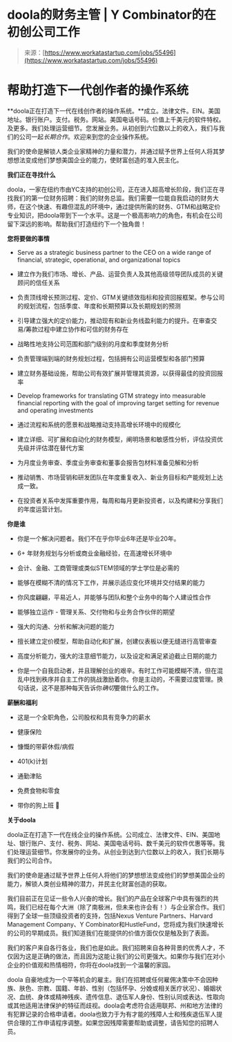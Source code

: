 <!--yml

category: 未分类

date: 2024-05-27 14:57:58

-->

# doola的财务主管 | Y Combinator的在初创公司工作

> 来源：[https://www.workatastartup.com/jobs/55496](https://www.workatastartup.com/jobs/55496)

# 帮助打造下一代创作者的操作系统

**doola正在打造下一代在线创作者的操作系统。**成立。法律文件。EIN。美国地址。银行账户。支付。税务。网站。美国电话号码。价值上千美元的软件特权。及更多。我们处理运营细节。您发展业务。从初创到六位数以上的收入，我们与我们的公司一起*长期合作*。欢迎来到您的企业操作系统。

我们的使命是解锁人类企业家精神的力量和潜力，并通过赋予世界上任何人将其梦想想法变成他们梦想美国企业的能力，使财富创造的准入民主化。

**我们正在寻找什么**

doola，一家在纽约市由YC支持的初创公司，正在进入超高增长阶段，我们正在寻找我们的第一位财务招聘：我们的财务总监。我们需要一位能自我启动的财务大师，在这个快速、有趣但混乱的环境中，通过提供所需的财务、GTM和战略定价专业知识，把doola带到下一个水平。这是一个极高影响力的角色，有机会在公司留下深远的影响。帮助我们打造纽约下一个独角兽！

**您将要做的事情**

+   Serve as a strategic business partner to the CEO on a wide range of financial, strategic, operational, and organizational topics

+   建立作为我们市场、增长、产品、运营负责人及其他高级领导团队成员的关键顾问的信任关系

+   负责顶线增长预测过程、定价、GTM关键绩效指标和投资回报框架。参与公司的规划流程，包括季度、年度和长期预算以及长期规划的预测

+   引导建立强大的定价能力，推动现有和新业务线盈利能力的提升。在审查交易/筹款过程中建立协作和可信的财务存在

+   战略性地支持公司范围和部门级别的月度和季度财务分析

+   负责管理端到端的财务规划过程，包括拥有公司运营模型和各部门预算

+   建立财务基础设施，帮助公司有效扩展并管理其资源，以获得最佳的投资回报率

+   Develop frameworks for translating GTM strategy into measurable financial reporting with the goal of improving target setting for revenue and operating investments

+   通过流程和系统的愿景和战略推动支持高增长环境中的规模化

+   建立详细、可扩展和自动化的财务模型，阐明场景和敏感性分析，评估投资优先级并评估潜在替代方案

+   为月度业务审查、季度业务审查和董事会报告包材料准备见解和分析

+   推动销售、市场营销和研发团队在年度重复收入、新业务目标和产能规划上达成一致。

+   在投资者关系中发挥重要作用，每周和每月更新投资者，以及构建和分享我们的年度运营计划。

**你是谁**

+   你是一个解决问题者。我们不在乎你毕业6年还是毕业20年。

+   6+ 年财务规划与分析或商业金融经验，在高速增长环境中

+   会计、金融、工商管理或类似STEM领域的学士学位是必需的

+   能够在模糊不清的情况下工作，并展示适应变化环境并交付结果的能力

+   你风度翩翩，平易近人，并能够与团队和整个业务中的每个人建设性合作

+   能够独立运作 - 管理关系、交付物和与业务合作伙伴的期望

+   强大的沟通、分析和解决问题的能力

+   擅长建立定价模型，帮助自动化和扩展，创建仪表板以便无缝进行高管审查

+   高度分析能力，强大的注意细节能力，以及设定和满足紧迫截止日期的能力

+   你是一个自我启动者，并且理解创业的艰辛。有时工作可能模糊不清，但在混乱中找到秩序并自主工作的挑战激励着你。你是主动的，不需要过度管理。换句话说，这不是那种每天告诉你*确切*要做什么的工作。

**薪酬和福利**

+   这是一个全职角色，公司股权和具有竞争力的薪水

+   健康保险

+   慷慨的带薪休假/病假

+   401(k)计划

+   通勤津贴

+   免费食物和零食

+   带你的狗上班 🐶

**关于doola**

doola正在打造下一代在线企业的操作系统。公司成立、法律文件、EIN、美国地址、银行账户、支付、税务、网站、美国电话号码、数千美元的软件优惠等等。我们处理运营细节。你发展你的业务。从创业到达到六位数以上的收入，我们长期与我们的公司合作。

我们的使命是通过赋予世界上任何人将他们的梦想想法变成他们的梦想美国企业的能力，解锁人类创业精神的潜力，并民主化财富创造的获取。

我们目前正在见证一些令人兴奋的增长。我们的产品在全球客户中具有强烈的共鸣，我们已经在每个大洲（除了南极洲，但未来也许会有！）与企业家合作。我们得到了全球一些顶级投资者的支持，包括Nexus Venture Partners、Harvard Management Company、Y Combinator和HustleFund，您将成为我们快速增长的公司的早期成员。我们知道我们在能提供的价值方面仅仅是触及到了表面。

我们的客户来自各行各业，我们也是如此。我们招聘来自各种背景的优秀人才，不仅因为这是正确的做法，而且因为这能让我们的公司更强大。如果你与我们在对小企业的价值观和热情相符，你将在doola找到一个温馨的家园。

doola 自豪地成为一个平等机会的雇主。我们在招聘或任何雇佣决策中不会因种族、肤色、宗教、国籍、年龄、性别（包括怀孕、分娩或相关医疗状况）、婚姻状况、血统、身体或精神残疾、遗传信息、退伍军人身份、性别认同或表达、性取向或其他适用法律保护的特征而歧视。doola会考虑符合适用联邦、州和地方法律的有犯罪记录的合格申请者。doola也致力于为有才能的残障人士和残疾退伍军人提供合理的工作申请程序调整。如果您因残障需要帮助或调整，请告知您的招聘人员。
